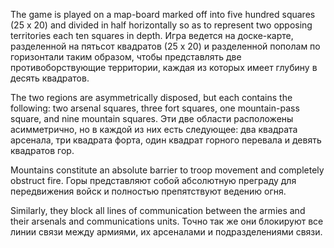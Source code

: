 
The game is played on a map-board marked off into five hundred squares (25 x 20) and divided in half horizontally so as to represent two opposing territories each ten squares in depth.
Игра ведется на доске-карте, разделенной на пятьсот квадратов (25 х 20) и разделенной пополам по горизонтали таким образом, чтобы представлять две противоборствующие территории, каждая из которых имеет глубину в десять квадратов.

The two regions are asymmetrically disposed, but each contains the following: two arsenal squares, three fort squares, one mountain-pass square, and nine mountain squares.
Эти две области расположены асимметрично, но в каждой из них есть следующее: два квадрата арсенала, три квадрата форта, один квадрат горного перевала и девять квадратов гор.

Mountains constitute an absolute barrier to troop movement and completely obstruct fire.
Горы представляют собой абсолютную преграду для передвижения войск и полностью препятствуют ведению огня.

Similarly, they block all lines of communication between the armies and their arsenals and communications units.
Точно так же они блокируют все линии связи между армиями, их арсеналами и подразделениями связи.
